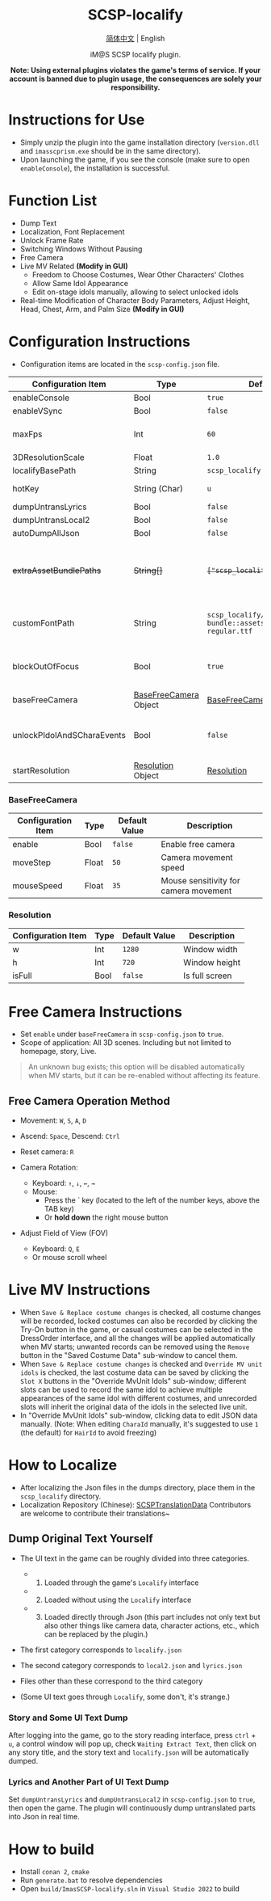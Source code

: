 <div align="center">

# SCSP-localify

[简体中文](README.md) | English

iM@S SCSP localify plugin.

**Note: Using external plugins violates the game's terms of service. If your account is banned due to plugin usage, the consequences are solely your responsibility.**

</div>



# Instructions for Use

- Simply unzip the plugin into the game installation directory (`version.dll` and `imasscprism.exe` should be in the same directory).
- Upon launching the game, if you see the console (make sure to open `enableConsole`), the installation is successful.



# Function List

- Dump Text
- Localization, Font Replacement
- Unlock Frame Rate
- Switching Windows Without Pausing
- Free Camera
- Live MV Related **(Modify in GUI)**
  - Freedom to Choose Costumes, Wear Other Characters' Clothes
  - Allow Same Idol Appearance
  - Edit on-stage idols manually, allowing to select unlocked idols
- Real-time Modification of Character Body Parameters, Adjust Height, Head, Chest, Arm, and Palm Size **(Modify in GUI)**




# Configuration Instructions

- Configuration items are located in the `scsp-config.json` file.

| Configuration Item    | Type      | Default Value                         | Description                                            |
| --------------------- | --------- | ------------------------------------- | ------------------------------------------------------ |
| enableConsole         | Bool      | `true`                                | Enable console                                         |
| enableVSync           | Bool      | `false`                               | Enable vertical sync                                   |
| maxFps                | Int       | `60`                                  | Maximum frame rate<br>When `enableVSync` is enabled, this configuration is ineffective |
| 3DResolutionScale | Float | `1.0` | 3D resolution render scale |
| localifyBasePath      | String    | `scsp_localify`                      | Localization file directory                            |
| hotKey                | String (Char) | `u`                               | Press `Ctrl` + this configured hotkey to **open the plugin GUI** |
| dumpUntransLyrics     | Bool      | `false`                               | Dump untranslated lyrics                               |
| dumpUntransLocal2     | Bool      | `false`                               | Dump untranslated text                                 |
| autoDumpAllJson       | Bool      | `false`                               | Dump all loaded JSON files                             |
| ~~extraAssetBundlePaths~~ | ~~String[]~~  | ~~`["scsp_localify/scsp-bundle"]`~~       | ~~Custom asset bundle paths~~<br> **This option is obsolete** <br>Use format `asset_bundle_path::asset_path` to specify an exact asset to use. |
| customFontPath        | String    | `scsp_localify/scsp-bundle::assets/font/sbtphumminge-regular.ttf` | Custom font path in asset bundles<br>Used for replacing built-in fonts in the game |
| blockOutOfFocus       | Bool      | `true`                                | Intercept window out-of-focus events<br>Game won't pause when switching to other windows |
| baseFreeCamera        | [BaseFreeCamera](#BaseFreeCamera) Object | [BaseFreeCamera](#BaseFreeCamera) | Free camera configuration                             |
| unlockPIdolAndSCharaEvents | Bool | `false` | Unlock Idol Event (アイドルイベント) and Support Event (サポートイベント) in `Characters` - `Overview` |
| startResolution | [Resolution](#Resolution) Object | [Resolution](#Resolution) | Game window resolution |



### BaseFreeCamera

| Configuration Item | Type   | Default Value | Description         |
| ------------------ | ------ | ------------- | --------------------|
| enable             | Bool   | `false`       | Enable free camera  |
| moveStep           | Float  | `50`          | Camera movement speed |
| mouseSpeed         | Float  | `35`          | Mouse sensitivity for camera movement |



### Resolution

| Configuration Item | Type | Default Value | Description    |
| ------------------ | ---- | ------------- | -------------- |
| w                  | Int  | `1280`        | Window width   |
| h                  | Int  | `720`         | Window height  |
| isFull             | Bool | `false`       | Is full screen |



# Free Camera Instructions

- Set `enable` under `baseFreeCamera` in `scsp-config.json` to `true`.
- Scope of application: All 3D scenes. Including but not limited to homepage, story, Live.
> An unknown bug exists; this option will be disabled automatically when MV starts, but it can be re-enabled without affecting its feature.



## Free Camera Operation Method

- Movement: `W`, `S`, `A`, `D`
- Ascend: `Space`, Descend: `Ctrl`
- Reset camera: `R`

- Camera Rotation: 
  - Keyboard: `↑`, `↓`, `←`, `→`
  - Mouse: 
    - Press the ` key (located to the left of the number keys, above the TAB key)
    - Or **hold down** the right mouse button
- Adjust Field of View (FOV)
  - Keyboard: `Q`, `E`
  - Or mouse scroll wheel



# Live MV Instructions

- When `Save & Replace costume changes` is checked, all costume changes will be recorded, locked costumes can also be recorded by clicking the Try-On button in the game, or casual costumes can be selected in the DressOrder interface, and all the changes will be applied automatically when MV starts; unwanted records can be removed using the `Remove` button in the "Saved Costume Data" sub-window to cancel them.
- When `Save & Replace costume changes` is checked and `Override MV unit idols` is checked, the last costume data can be saved by clicking the `Slot X` buttons in the "Override MvUnit Idols" sub-window; different slots can be used to record the same idol to achieve multiple appearances of the same idol with different costumes, and unrecorded slots will inherit the original data of the idols in the selected live unit.
- In "Override MvUnit Idols" sub-window, clicking data to edit JSON data manually. (Note: When editing `CharaId` manually, it's suggested to use `1` (the default) for `HairId` to avoid freezing)



# How to Localize

- After localizing the Json files in the dumps directory, place them in the `scsp_localify` directory.
- Localization Repository (Chinese): [SCSPTranslationData](https://github.com/ShinyGroup/SCSPTranslationData) Contributors are welcome to contribute their translations~



## Dump Original Text Yourself
- The UI text in the game can be roughly divided into three categories.

  - 1. Loaded through the game's `Localify` interface
  - 2. Loaded without using the `Localify` interface
  - 3. Loaded directly through Json (this part includes not only text but also other things like camera data, character actions, etc., which can be replaced by the plugin.)

  

- The first category corresponds to `localify.json`

- The second category corresponds to `local2.json` and `lyrics.json`

- Files other than these correspond to the third category

- (Some UI text goes through `Localify`, some don't, it's strange.)



### Story and Some UI Text Dump
After logging into the game, go to the story reading interface, press `ctrl` + `u`, a control window will pop up, check `Waiting Extract Text`, then click on any story title, and the story text and `localify.json` will be automatically dumped.



### Lyrics and Another Part of UI Text Dump
Set `dumpUntransLyrics` and `dumpUntransLocal2` in `scsp-config.json` to `true`, then open the game. The plugin will continuously dump untranslated parts into Json in real time.


# How to build
- Install `conan 2`, `cmake`
- Run `generate.bat` to resolve dependencies
- Open `build/ImasSCSP-localify.sln` in `Visual Studio 2022` to build